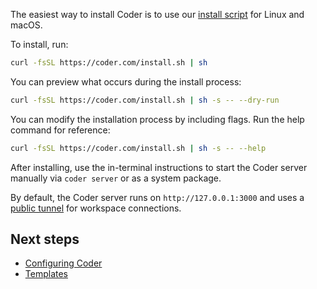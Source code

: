 The easiest way to install Coder is to use our [install script](https://github.com/coder/coder/blob/main/install.sh) for Linux and macOS.

To install, run:

```bash
curl -fsSL https://coder.com/install.sh | sh
```

You can preview what occurs during the install process:

```bash
curl -fsSL https://coder.com/install.sh | sh -s -- --dry-run
```

You can modify the installation process by including flags. Run the help command for reference:

```bash
curl -fsSL https://coder.com/install.sh | sh -s -- --help
```

After installing, use the in-terminal instructions to start the Coder server manually via `coder server` or as a system package.

By default, the Coder server runs on `http://127.0.0.1:3000` and uses a [public tunnel](../admin/configure.md#tunnel) for workspace connections.

## Next steps

- [Configuring Coder](../admin/configure.md)
- [Templates](../templates/README.md)

